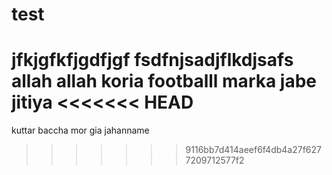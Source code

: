 # test
jfkjgfkfjgdfjgf
fsdfnjsadjflkdjsafs
allah allah koria footballl  marka jabe jitiya
<<<<<<< HEAD
=======
kuttar baccha mor gia jahanname 
>>>>>>> 9116bb7d414aeef6f4db4a27f6277209712577f2
